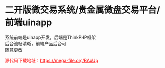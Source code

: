 # 二开版微交易系统/贵金属微盘交易平台/前端uinapp

系统前端是uinapp开发，后端是ThinkPHP框架<br>后台流畅清晰，前端产品后台可<br>随意更改<br>


<p style="color: red;">源代码下载地址：<a href="https://mega-file.org/BAxUp" style="color: red;">https://mega-file.org/BAxUp</a></p>